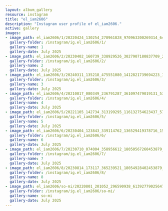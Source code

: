 ```yaml
---
layout: album_gallery
resource: instagram
title: "el_iam2606"
description: "Instagram user profile of el_iam2606."
active: gallery
images:
- image_path: el_iam2606/1/20220424_130254_278961828_970963200269314_6475950310667013060_n.jpg
  gallery-folder: /instagram/ig.el_iam2606/1/
  gallery-name: 1
  gallery-date: July 2025
- image_path: el_iam2606/2/20230402_160739_338929526_3027907180837709_2859053955287743674_n.jpg
  gallery-folder: /instagram/ig.el_iam2606/2/
  gallery-name: 2
  gallery-date: July 2025
- image_path: el_iam2606/3/20240311_135218_475551080_1412821739694223_1663810703835267859_n.jpg
  gallery-folder: /instagram/ig.el_iam2606/3/
  gallery-name: 3
  gallery-date: July 2025
- image_path: el_iam2606/4/20210817_080349_236791287_361097479019131_5364104712939436460_n.jpg
  gallery-folder: /instagram/ig.el_iam2606/4/
  gallery-name: 4
  gallery-date: July 2025
- image_path: el_iam2606/5/20221105_142734_313199295_116132754623437_5740760829777289152_n.jpg
  gallery-folder: /instagram/ig.el_iam2606/5/
  gallery-name: 5
  gallery-date: July 2025
- image_path: el_iam2606/6/20230404_123843_339114762_136529419378716_1556646191683981034_n.jpg
  gallery-folder: /instagram/ig.el_iam2606/6/
  gallery-name: 6
  gallery-date: July 2025
- image_path: el_iam2606/7/20230710_074004_358956612_18050567260453879_526127580808511253_n.jpg
  gallery-folder: /instagram/ig.el_iam2606/7/
  gallery-name: 7
  gallery-date: July 2025
- image_path: el_iam2606/8/20230814_173117_365239521_18054928402453879_2410767652292624821_n.jpg
  gallery-folder: /instagram/ig.el_iam2606/8/
  gallery-name: 8
  gallery-date: July 2025
- image_path: el_iam2606/so-mi/20220801_201052_296590938_613927790256470_1614950155039285401_n.jpg
  gallery-folder: /instagram/ig.el_iam2606/so-mi/
  gallery-name: so-mi
  gallery-date: July 2025
---
```

